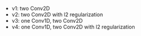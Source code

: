 - v1: two Conv2D
- v2: two Conv2D with l2 regularization
- v3: one Conv1D, two Conv2D
- v4: one Conv1D, two Conv2D with l2 regularization
